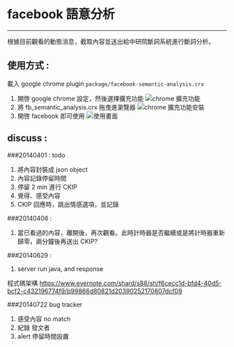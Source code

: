 # facebook 語意分析
---
根據目前觀看的動態消息，截取內容並送出給中研院斷詞系統進行斷詞分析。

使用方式 :
---
載入 google chrome plugin ```package/facebook-semantic-analysis.crx ```

1. 開啓 google chrome 設定，然後選擇擴充功能 ![chrome 擴充功能](https://dl.dropboxusercontent.com/u/3295432/facebook-semantic-analysis/%E8%9E%A2%E5%B9%95%E6%88%AA%E5%9C%96%202014-03-31%2017.57.33.jpg)
2. 將 fb_semantic_analysis.crx 拖曳進瀏覽器 ![chrome 擴充功能安裝](https://dl.dropboxusercontent.com/u/3295432/facebook-semantic-analysis/%E8%9E%A2%E5%B9%95%E6%88%AA%E5%9C%96%202014-03-31%2018.05.24.jpg)
3. 開啓 facebook 即可使用 ![使用畫面](https://dl.dropboxusercontent.com/u/3295432/facebook-semantic-analysis/%E8%9E%A2%E5%B9%95%E6%88%AA%E5%9C%96%202014-03-31%2014.37.28.jpg)

discuss : 
---
###20140401 : todo

1. 將內容封裝成 json object
2. 內容記錄停留時間
3. 停留 2 min 進行 CKIP
4. 覺得、感受內容
5. CKIP 回應時，跳出情感選項，並記錄

###20140406 : 

1. 當已看過的內容，離開後，再次觀看。此時計時器是否繼續或是將計時器重新歸零，兩分鐘後再送出 CKIP?

###20140629 :

1. server run java, and response

程式碼架構 https://www.evernote.com/shard/s88/sh/f6cecc1d-bfd4-40d5-bcf2-c432196774f9/b99866d80821d20390252170607dcf09

###20140722 bug tracker

1. 感受內容 no match
2. 紀錄 發文者
3. alert 停留時間設置
